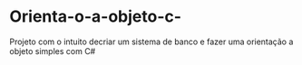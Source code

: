 # Orienta-o-a-objeto-c-
Projeto com o intuito decriar um sistema de banco e fazer uma orientação a objeto simples com C# 
